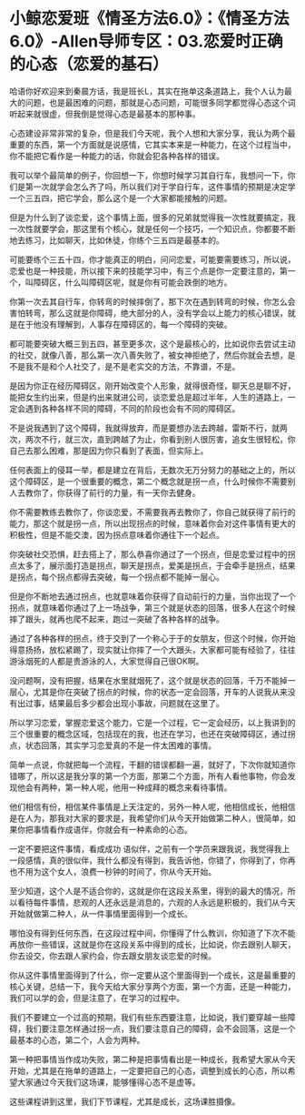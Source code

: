 # 小鲸恋爱班《情圣方法6.0》：《情圣方法6.0》-Allen导师专区：03.恋爱时正确的心态（恋爱的基石）

哈语你好欢迎来到秦晨方话，我是班长L，其实在拖单这条道路上，我个人认为最大的问题，也是最困难的问题，那就是心态问题，可能很多同学都觉得心态这个词听起来就很虚，但我倒是觉得心态是最基本的那种事。

心态建设非常非常的复杂，但是我们今天呢，我个人想和大家分享，我认为两个最重要的东西，第一个方面就是说感情，它其实本来是一种能力，在这个过程当中，你不能把它看作是一种能力的话，你就会犯各种各样的错误。

我可以举个最简单的例子，你回想一下，你想时候学习其自行车，我想问一下，你们是第一次就学会怎么齐了吗，所以我们对于学自行车，这件事情的预期是决定学一个三五四，把它学会，那么这个是一个大家都能接触的问题。

但是为什么到了谈恋爱，这个事情上面，很多的兄弟就觉得我一次性就要搞定，我一次性就要学会，那这里有个核心，就是任何一个技巧，一个知识点，你都要不断地去练习，比如聊天，比如休徒，你练个三五四是最基本的。

可能要练个三五十四，你才能真正的明白，问问恋爱，可能要需要练习，所以说，恋爱也是一种技能，所以接下来的技能学习中，有三个点是你一定要注意的，第一个，叫障碍区，什么叫障碍区呢，就是你有可能会跌倒的地方。

你第一次去其自行车，你转弯的时候摔倒了，那下次在遇到转弯的时候，你怎么会害怕转弯，那么这就是你障碍，绝大部分的人，没有学会以上能力的核心错误，就是在于他没有理解到，人事存在障碍区的，每一个障碍的突破。

都可能要突破大概三到五四，甚至更多次，这个是最核心的，比如说你去尝试主动的社交，就像八善，那么第一次八善失败了，被女神拒绝了，然后你就会去想，是不是我不是和个人社交了，是不是老实交的方法，不靠谱，不是。

是因为你正在经历障碍区，刚开始改变个人形象，就得很奇怪，聊天总是聊不好，能把女生约出来，但是约出来就进公司，谈恋爱总是超过半年，人生的道路上，一定会遇到各种各样不同的障碍，不同的阶段也会有不同的障碍区。

不是说我遇到了这个障碍，我就得放弃，而是要想办法去跨越，雷斯不行，就两次，两次不行，就三次，直到跨越了为止，你看到别人很厉害，追女生很轻松，你自己去那么困难，那是因为你只看到了表面，但实际上。

任何表面上的侵耳一举，都是建立在背后，无数次无万分努力的基础之上的，所以这个障碍区，是一个很重要的概念，第二个概念就是拐一点，什么时候你不需要别人去教你了，你获得了前行的力量，有一天你去健身。

你不需要教练去教你了，你谈恋爱，不需要我再去教你了，你自己就获得了前行的能力，那这个就是拐一点，所以出现拐点的时候，意味着你会对这件事情有更大的积极性，但是不能交澳，因为拐点意味着你通往下一个起点。

你突破社交恐惧，赶去搭上了，那么恭喜你通过了一个拐点，但是恋爱过程中的拐点太多了，展示面打造是拐点，聊天是拐点，爱美是拐点，于会牵手是拐点，结果是拐点，每个拐点都得去突破，每一个拐点都不能掉一层心。

但是你不断地去通过拐点，也就意味着你获得了自动前行的力量，当你出现了一个拐点，就意味着你通过了上一场战争，第三个就是状态的回落，很多人在这个时候摔了跟头，就再也爬不起来，跑过一突破了各种各样的战争。

通过了各种各样的拐点，终于交到了一个称心于于的女朋友，但这个时候，你开始得意扬扬，放松紧踢了，现实就让你摔了一个大跟头，大家都可能有经验了，往往游泳烟死的人都是贵游泳的人，大家觉得自己很OK啊。

没问题啊，没有把握，结果在水里就烟死了，这个就是状态的回落，千万不能掉一层心，尤其是你在突破了拐点的时候，你的状态一定会回落，开车的人说我从来没有出过事，结果最后多少都会出现小事故，问题就在这里了。

所以学习恋爱，掌握恋爱这个能力，它是一个过程，它一定会经历，以上我讲到的三个很重要的概念区域，包括现在的我，也还在学习，也还在突破障碍区，通过拐点，状态回落，其实学习恋爱真的不是一件太困难的事情。

简单一点说，你就把每一个流程，干翻的错误都翻一遍，就好了，下次你就知道你错哪了，所以这是我分享的第一个方面，那第二个方面，所有人看他事物，你会发现他会有两种，第一种人呢，他用一种成拜的概念来看待事情。

他们相信有份，相信某件事情是上天注定的，另外一种人呢，他相信成长，他相信是在人为，那我对大家的要求是，我希望你们从今天开始做第二种人，很简单，如果你把事情看作成语伴，你就会有一种素命的心态。

一定不要把这件事情，看成成功 语似伴，之前有一个学员来跟我说，我觉得我上一段感情，真的很似伴，我什么都没有得到，我告诉他，你错了，你得到了，你再也不用为这个女人，浪费一秒钟的时间了，你从今天开始。

至少知道，这个人是不适合你的，这就是你在这段关系里，得到的最大的情况，所以看待每件事情，悲观的人还永远是消息的，六观的人永远是积极的，我们从今天开始就做第二种人，从一件事情里面得到一个成长。

哪怕没有得到任何东西，在这段过程中间，你懂得了什么教训，你知道了下次不能再放你一些错误，这就是你在这段关系中得到的成长，比如说，你去跟别人聊天，你去设交，你去跟人家约会，你去跟女朋友谈恋爱的时候。

你从这件事情里面得到了什么，你一定要从这个里面得到一个成长，这是最重要的核心关键，总结一下，我今天给大家分享两个方面，第一个方面，还是一种能力，我们可以学的会，但是注意了，在学习的过程中。

我们不要建立一个过高的预期，我们有些东西要注意，比如说，我们要穿越一些障碍，我们要注意怎样通过拐一点，我们要注意自己的障碍，会不会回落，这是一个最基本的心态，第二个，人会为两种。

第一种把事情当作成功失败，第二种是把事情看出是一种成长，我希望大家从今天开始，尤其是在拖单的道路上，一定要把自己的心态，调整到成长的心态，所以希望大家通过今天我们这场课，能够懂得心态不是虚等。

这些课程讲到这里，我们下节课程，尤其是成长，这场课胜摄像。